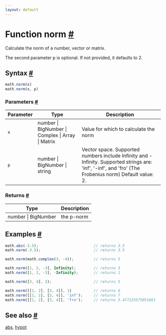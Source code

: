 ```yaml
---
layout: default
---
```


<h1 id="function-norm">Function norm <a href="#function-norm" title="Permalink">#</a></h1>

Calculate the norm of a number, vector or matrix.

The second parameter p is optional. If not provided, it defaults to 2.


<h2 id="syntax">Syntax <a href="#syntax" title="Permalink">#</a></h2>

```js
math.norm(x)
math.norm(x, p)
```

<h3 id="parameters">Parameters <a href="#parameters" title="Permalink">#</a></h3>

Parameter | Type | Description
--------- | ---- | -----------
`x` | number &#124; BigNumber &#124; Complex &#124; Array &#124; Matrix |  Value for which to calculate the norm
`p` | number &#124; BigNumber &#124; string |  Vector space. Supported numbers include Infinity and -Infinity. Supported strings are: 'inf', '-inf', and 'fro' (The Frobenius norm) Default value: 2.

<h3 id="returns">Returns <a href="#returns" title="Permalink">#</a></h3>

Type | Description
---- | -----------
number &#124; BigNumber | the p-norm


<h2 id="examples">Examples <a href="#examples" title="Permalink">#</a></h2>

```js
math.abs(-3.5);                         // returns 3.5
math.norm(-3.5);                        // returns 3.5

math.norm(math.complex(3, -4));         // returns 5

math.norm([1, 2, -3], Infinity);        // returns 3
math.norm([1, 2, -3], -Infinity);       // returns 1

math.norm([3, 4], 2);                   // returns 5

math.norm([[1, 2], [3, 4]], 1)          // returns 6
math.norm([[1, 2], [3, 4]], 'inf');     // returns 7
math.norm([[1, 2], [3, 4]], 'fro');     // returns 5.477225575051661
```


<h2 id="see-also">See also <a href="#see-also" title="Permalink">#</a></h2>

[abs](abs.html),
[hypot](hypot.html)


<!-- Note: This file is automatically generated from source code comments. Changes made in this file will be overridden. -->
